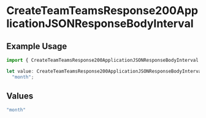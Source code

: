 # CreateTeamTeamsResponse200ApplicationJSONResponseBodyInterval

## Example Usage

```typescript
import { CreateTeamTeamsResponse200ApplicationJSONResponseBodyInterval } from "@simplesagar/vercel/models/createteamop.js";

let value: CreateTeamTeamsResponse200ApplicationJSONResponseBodyInterval =
  "month";
```

## Values

```typescript
"month"
```